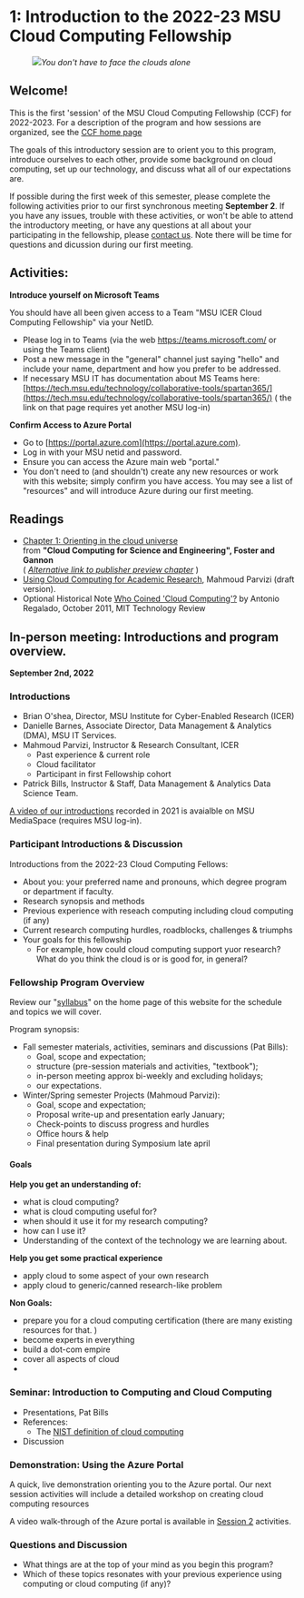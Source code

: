# 1: Introduction to the 2022-23 MSU Cloud Computing Fellowship

<figure>    
  <img src="../img/facing_the_atlantic_clouds_psbills_2021.gif" /
  <figcaption><em>You don't have to face the clouds alone</em></figcaption>
</figure>


## Welcome! 

This is the first 'session' of the MSU Cloud Computing Fellowship (CCF) for 2022-2023.  For a description of the program and how sessions are organized, see the [CCF home page](../index.md)

The goals of this introductory session are to orient you to this program, introduce ourselves to each other, provide some background on cloud computing, set up our technology, and discuss what all of our expectations are.  

If possible during the first week of this semester, please complete the following activities prior to our first synchronous meeting **September 2**.   If you have any issues, trouble with these activities, or won't be able to attend the introductory meeting, or have any questions at all about your participating in the fellowship, please [contact us](../contact.md).  Note there will be time for questions and dicussion during our first meeting. 


## Activities:

<!--  note  - this was done in 2021 and this text is saved but commented out

**Complete a Brief Survey**

All 2021-22 participants were sent an introductory email that included a link to a brief survey describing preferences and techmology exposure.   Please complete this survey prior to our first meeting.  -->


**Introduce yourself on Microsoft Teams**
 
You should have all been given access to a Team "MSU ICER Cloud Computing Fellowship" via your NetID.    

  * Please log in to Teams (via the web https://teams.microsoft.com/ or using the Teams client)
  * Post a new message in the "general" channel just saying "hello" and include your name, department and how you prefer to be addressed.   
  * If necessary MSU IT has documentation about MS Teams here:  [https://tech.msu.edu/technology/collaborative-tools/spartan365/](https://tech.msu.edu/technology/collaborative-tools/spartan365/)  ( the link on that page requires yet another MSU log-in)

**Confirm Access to Azure Portal**

  * Go to [https://portal.azure.com](https://portal.azure.com).
  * Log in with your MSU netid and password.
  * Ensure you can access the Azure main web "portal."  
  * You don't need to (and shouldn't) create any new resources or work with this website; simply confirm you have access.   You may see a list of "resources" and will introduce Azure during our first meeting. 


## Readings  

  * [Chapter 1: Orienting in the cloud universe](https://s3.us-east-2.amazonaws.com/a-book/Orienting.html) <br>from **"Cloud Computing for Science and Engineering", Foster and Gannon**  
     ( *[Alternative link to publisher preview chapter](https://mitpress.ublish.com/ereader/239/?preview#page/1)*  )
  * [Using Cloud Computing for Academic Research](../references/DRAFT_cloud_computing_for_academic_research_parvizi_2021.pdf), Mahmoud Parvizi (draft version).   
  * Optional Historical Note [Who Coined 'Cloud Computing'?](https://www.technologyreview.com/2011/10/31/257406/who-coined-cloud-computing/) by Antonio Regalado, October 2011, MIT Technology Review

    
## In-person meeting: Introductions and program overview. 

**September 2nd, 2022** 

### Introductions
  * Brian O'shea, Director, MSU Institute for Cyber-Enabled Research (ICER)
  * Danielle Barnes, Associate Director, Data Management & Analytics (DMA), MSU IT Services. 
  * Mahmoud Parvizi, Instructor & Research Consultant, ICER
     - Past experience & current role
     - Cloud facilitator
     - Participant in first Fellowship cohort
  * Patrick Bills, Instructor & Staff, Data Management & Analytics Data Science Team. 

[A video of our introductions](https://mediaspace.msu.edu/media/MSU+Cloud+Fellowship+2021-2022+Welcome+and+Introductions/1_ju6ahdve) recorded in 2021 is avaialble on MSU MediaSpace (requires MSU log-in).   
  
### Participant Introductions & Discussion

Introductions from the 2022-23 Cloud Computing Fellows:
  * About you: your preferred name and pronouns, which degree program or department if faculty. 
  * Research synopsis and methods
  * Previous experience with reseach computing including cloud computing (if any)
  * Current research computing hurdles, roadblocks, challenges & triumphs
  * Your goals for this fellowship
    * For example, how could cloud computing support yuor research?  What do you think the cloud is or is good for, in general?
  
### Fellowship Program Overview

Review our "[syllabus](../index.md#syllabus)" on the home page of this website for the schedule and topics we will cover.   

Program synopsis:
  * Fall semester materials, activities, seminars and discussions (Pat Bills):    
    * Goal, scope and expectation;
    * structure (pre-session materials and activities, "textbook");
    * in-person meeting approx bi-weekly and excluding holidays;
    * our expectations.
  * Winter/Spring semester Projects (Mahmoud Parvizi):
    * Goal, scope and expectation;
    * Proposal write-up and presentation early January;
    * Check-points to discuss progress and hurdles
    * Office hours & help
    * Final presentation during Symposium late april

#### Goals

**Help you get an understanding of:**
 - what is cloud computing?
 - what is cloud computing useful for? 
 - when should it use it for my research computing?
 - how can I use it?
 - Understanding of the context of the technology we are learning about.   

**Help you get some practical experience**
 - apply cloud to some aspect of your own research
 - apply cloud to generic/canned research-like problem
 
 **Non Goals:**
 - prepare you for a cloud computing certification (there are many existing resources for that.  )
 - become experts in everything 
 - build a dot-com empire
 - cover all aspects of cloud
 - 
### Seminar: Introduction to Computing and Cloud Computing

  * Presentations, Pat Bills <!-- [Seminar Text](lecture_introduction_to_cloud_computing_research.md)  -->
  * References: 
     * The [NIST definition of cloud computing](https://nvlpubs.nist.gov/nistpubs/Legacy/SP/nistspecialpublication800-145.pdf) 
  * Discussion  <!-- what questions can we ask to see the dicussion? -->

### Demonstration: Using the Azure Portal

A quick, live demonstration orienting you to the Azure portal.  Our next session activities will include a detailed workshop on creating cloud computing resources

 <!-- Log into https://portal.azure.com with your MSU NetID
 - confirm you have access to a "resource group"
     - aside: high level description of "what is a resource group?"  This is your locker.  
 - understanding the navigation of the Azure portal
     - resource
     - properties pane on left side
 - find the 'budgets' section of your resource group
 - edit the budget to add an alert at 50% spend using your preferred email address

-->

A video walk-through of the Azure portal is available in [Session 2](../session_how_to_cloud#Activties) activities. 

### Questions and Discussion

  - What things are at the top of your mind as you begin this program?  
  - Which of these topics resonates with your previous experience using computing or cloud computing (if any)?
